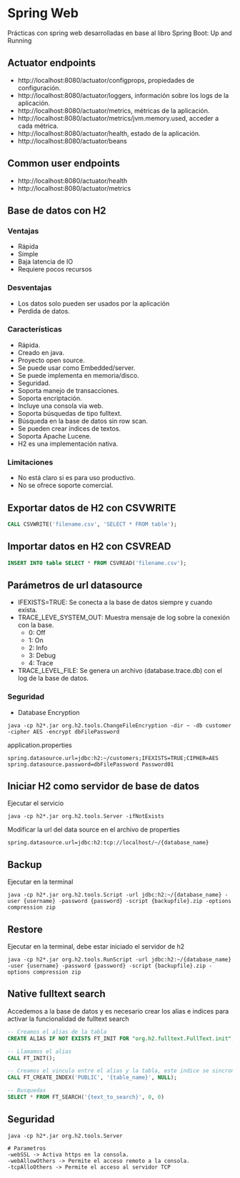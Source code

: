 # Spring Web

Prácticas con spring web desarrolladas en base al libro Spring Boot: Up and Running
                     
## Actuator endpoints

- http://localhost:8080/actuator/configprops, propiedades de configuración.
- http://localhost:8080/actuator/loggers, información sobre los logs de la aplicación.
- http://localhost:8080/actuator/metrics, métricas de la aplicación.
- http://localhost:8080/actuator/metrics/jvm.memory.used, acceder a cada métrica.
- http://localhost:8080/actuator/health, estado de la aplicación.
- http://localhost:8080/actuator/beans

## Common user endpoints 

- http://localhost:8080/actuator/health
- http://localhost:8080/actuator/metrics 
       
## Base de datos con H2
### Ventajas

- Rápida
- Simple
- Baja latencia de IO
- Requiere pocos recursos

### Desventajas

- Los datos solo pueden ser usados por la aplicación
- Perdida de datos.

### Características

- Rápida.
- Creado en java.
- Proyecto open source.
- Se puede usar como Embedded/server.
- Se puede implementa en memoria/disco.
- Seguridad.
- Soporta manejo de transacciones.
- Soporta encriptación.
- Incluye una consola via web.
- Soporta búsquedas de tipo fulltext.
- Búsqueda en la base de datos sin row scan.
- Se pueden crear índices de textos.
- Soporta Apache Lucene.
- H2 es una implementación nativa.

### Limitaciones

- No está claro si es para uso productivo.
- No se ofrece soporte comercial.
                                
## Exportar datos de H2 con CSVWRITE

```sql
CALL CSVWRITE('filename.csv', 'SELECT * FROM table');
```

## Importar datos en H2 con CSVREAD

```sql
INSERT INTO table SELECT * FROM CSVREAD('filename.csv');
```

## Parámetros de url datasource

- IFEXISTS=TRUE: Se conecta a la base de datos siempre y cuando exista.
- TRACE_LEVE_SYSTEM_OUT: Muestra mensaje de log sobre la conexión con la base.
    - 0: Off
    - 1: On
    - 2: Info
    - 3: Debug
    - 4: Trace
- TRACE_LEVEL_FILE: Se genera un archivo (database.trace.db) con el log de la base de datos.
          
### Seguridad
- Database Encryption

```shell
java -cp h2*.jar org.h2.tools.ChangeFileEncryption -dir ~ -db customer -cipher AES -encrypt dbFilePassword
```

application.properties
```properties
spring.datasource.url=jdbc:h2:~/customers;IFEXISTS=TRUE;CIPHER=AES
spring.datasource.password=dbFilePassword Password01
```

## Iniciar H2 como servidor de base de datos

Ejecutar el servicio 

```shell
java -cp h2*.jar org.h2.tools.Server -ifNotExists
```

Modificar la url del data source en el archivo de properties
```properties
spring.datasource.url=jdbc:h2:tcp://localhost/~/{database_name}
```

## Backup

Ejecutar en la terminal

```shell
java -cp h2*.jar org.h2.tools.Script -url jdbc:h2:~/{database_name} -user {username} -password {password} -script {backupfile}.zip -options compression zip
```

## Restore

Ejecutar en la terminal, debe estar iniciado el servidor de h2

```shell
java -cp h2*.jar org.h2.tools.RunScript -url jdbc:h2:~/{database_name} -user {username} -password {password} -script {backupfile}.zip -options compression zip
```

## Native fulltext search

Accedemos a la base de datos y es necesario crear los alias e indices para activar la funcionalidad de fulltext search

```sql
-- Creamos el alias de la tabla
CREATE ALIAS IF NOT EXISTS FT_INIT FOR "org.h2.fulltext.FullText.init";

-- Llamamos el alias
CALL FT_INIT();

-- Creamos el vinculo entre el alias y la tabla, este indice se sincroniza en tiempo real con los valores que se almacenan en la tabla vinculada.
CALL FT_CREATE_INDEX('PUBLIC', '{table_name}', NULL);

-- Busquedas
SELECT * FROM FT_SEARCH('{text_to_search}', 0, 0)
```

## Seguridad

```shell
java -cp h2*.jar org.h2.tools.Server

# Parametros
-webSSL -> Activa https en la consola.
-webAllowOthers -> Permite el acceso remoto a la consola.
-tcpAlloOthers -> Permite el acceso al servidor TCP
```

